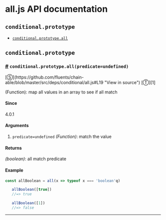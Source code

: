 # all.js API documentation

<!-- div class="toc-container" -->

<!-- div -->

## `conditional.prototype`
* <a href="#conditional-prototype-all">`conditional.prototype.all`</a>

<!-- /div -->

<!-- /div -->

<!-- div class="doc-container" -->

<!-- div -->

## `conditional.prototype`

<!-- div -->

<h3 id="conditional-prototype-all"><a href="#conditional-prototype-all">#</a>&nbsp;<code>conditional.prototype.all(predicate=undefined)</code></h3>
[&#x24C8;](https://github.com/fluents/chain-able/blob/master/src/deps/conditional/all.js#L19 "View in source") [&#x24C9;][1]

(Function): map all values in an array to see if all match

#### Since
4.0.1

#### Arguments
1. `predicate=undefined` *(Function)*: match the value

#### Returns
*(boolean)*: all match predicate

#### Example
```js
const allBoolean = all(x => typeof x === 'boolean'q)

   allBoolean([true])
   //=> true

   allBoolean([1])
   //=> false
```
---

<!-- /div -->

<!-- /div -->

<!-- /div -->

 [1]: #conditional.prototype "Jump back to the TOC."

